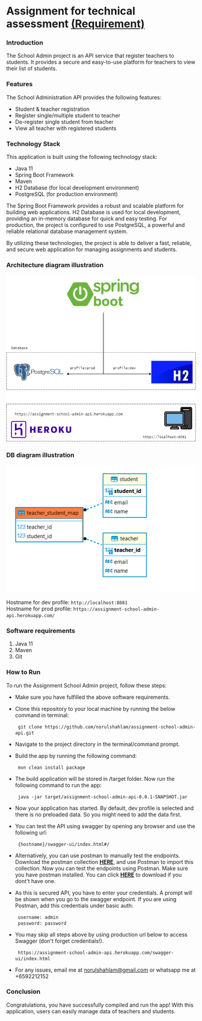 # Assignment for technical assessment [(Requirement)](https://gist.github.com/ongbt/b06720e106a4a02ddf33de7bc5537e19#backend-api-asessment)

### Introduction

The School Admin project is an API service that register teachers to students. It provides a secure and easy-to-use platform for teachers to view their list of students.

### Features
The School Administration API provides the following features:

- Student & teacher registration
- Register single/multiple student to teacher
- De-register single student from teacher
- View all teacher with registered students

### Technology Stack
This application is built using the following technology stack:

- Java 11
- Spring Boot Framework
- Maven
- H2 Database (for local development environment)
- PostgreSQL (for production environment)  

The Spring Boot Framework provides a robust and scalable platform for building web applications. H2 Database is used for local development, providing an in-memory database for quick and easy testing. For production, the project is configured to use PostgreSQL, a powerful and reliable relational database management system.  

By utilizing these technologies, the project is able to deliver a fast, reliable, and secure web application for managing assignments and students.  


### Architecture diagram illustration
![Image](./src/main/resources/architecture-diagram2.png)

### DB diagram illustration
![Image](./src/main/resources/db-diagram.PNG)

  Hostname for dev profile: `http://localhost:8081`  
  Hostname for prod profile: `https://assignment-school-admin-api.herokuapp.com/`  

### Software requirements

1. Java 11
2. Maven
3. Git

### How to Run

To run the Assignment School Admin project, follow these steps:

- Make sure you have fulfilled the above software requirements.

- Clone this repository to your local machine by running the below command in terminal:

       git clone https://github.com/norulshahlam/assignment-school-admin-api.git

- Navigate to the project directory in the terminal/command prompt.

- Build the app by running the following command:

       mvn clean install package

- The build application will be stored in /target folder. Now run the following command to run the app:  

       java -jar target/assignment-school-admin-api-0.0.1-SNAPSHOT.jar

- Now your application has started. By default, dev profile is selected and there is no preloaded data. So you might need to add the data first.

- You can test the API using swagger by opening any browser and use the following url:

       {hostname}/swagger-ui/index.html#/

- Alternatively, you can use postman to manually test the endpoints. Download the postman  collection [**HERE**](/src/main/resources/assigment-school-admin-api.postman_collection.json), and use Postman to import this collection. Now you can test the endpoints using Postman. Make sure you have postman installed. You can click [**HERE**](https://www.postman.com/downloads/) to download if you dont't have one.

- As this is secured API, you have to enter your credentials. A prompt will be shown when you go to the swagger endpoint. If you are using Postman, add this credentials under basic auth:

       username: admin
       password: password

- You may skip all steps above by using production url below to access Swagger (don't forget credentials!).

       https://assignment-school-admin-api.herokuapp.com/swagger-ui/index.html

- For any issues, email me at norulshahlam@gmail.com or whatsapp me at +6592212152

### Conclusion

Congratulations, you have successfully compiled and run the app! With this application, users can easily manage data of teachers and students.
